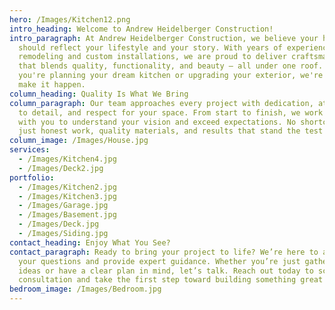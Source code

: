 ```yaml
---
hero: /Images/Kitchen12.png
intro_heading: Welcome to Andrew Heidelberger Construction!
intro_paragraph: At Andrew Heidelberger Construction, we believe your home
  should reflect your lifestyle and your story. With years of experience in
  remodeling and custom installations, we are proud to deliver craftsmanship
  that blends quality, functionality, and beauty — all under one roof. Whether
  you're planning your dream kitchen or upgrading your exterior, we're here to
  make it happen.
column_heading: Quality Is What We Bring
column_paragraph: Our team approaches every project with dedication, attention
  to detail, and respect for your space. From start to finish, we work closely
  with you to understand your vision and exceed expectations. No shortcuts —
  just honest work, quality materials, and results that stand the test of time.
column_image: /Images/House.jpg
services:
  - /Images/Kitchen4.jpg
  - /Images/Deck2.jpg
portfolio:
  - /Images/Kitchen2.jpg
  - /Images/Kitchen3.jpg
  - /Images/Garage.jpg
  - /Images/Basement.jpg
  - /Images/Deck.jpg
  - /Images/Siding.jpg
contact_heading: Enjoy What You See?
contact_paragraph: Ready to bring your project to life? We’re here to answer
  your questions and provide expert guidance. Whether you’re just gathering
  ideas or have a clear plan in mind, let’s talk. Reach out today to schedule a
  consultation and take the first step toward building something great together.
bedroom_image: /Images/Bedroom.jpg
---
```

